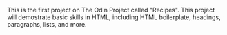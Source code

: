 This is the first project on The Odin Project called "Recipes".
This project will demostrate basic skills in HTML, including HTML boilerplate, headings, paragraphs, lists, and more.